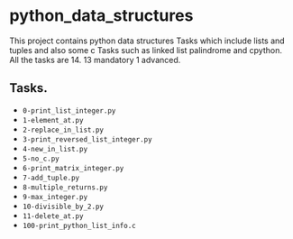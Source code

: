 # python_data_structures

This project contains python data structures Tasks which include lists and tuples and also some c Tasks such as linked list palindrome and cpython. All the tasks are 14. 13 mandatory 1 advanced.

## Tasks.
- `0-print_list_integer.py`
- `1-element_at.py`
- `2-replace_in_list.py`
- `3-print_reversed_list_integer.py`
- `4-new_in_list.py`
- `5-no_c.py`
- `6-print_matrix_integer.py`
- `7-add_tuple.py`
- `8-multiple_returns.py`
- `9-max_integer.py`
- `10-divisible_by_2.py`
- `11-delete_at.py`
- `100-print_python_list_info.c`
